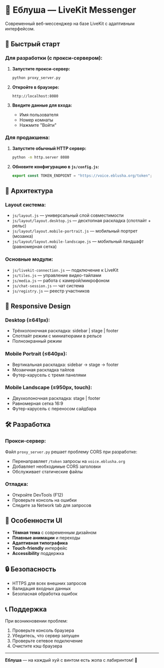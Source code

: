 # 🎯 Еблуша — LiveKit Messenger

Современный веб-мессенджер на базе LiveKit с адаптивным интерфейсом.

## 🚀 Быстрый старт

### Для разработки (с прокси-сервером):

1. **Запустите прокси-сервер:**
   ```bash
   python proxy_server.py
   ```

2. **Откройте в браузере:**
   ```
   http://localhost:8080
   ```

3. **Введите данные для входа:**
   - Имя пользователя
   - Номер комнаты
   - Нажмите "Войти"

### Для продакшена:

1. **Запустите обычный HTTP сервер:**
   ```bash
   python -m http.server 8080
   ```

2. **Обновите конфигурацию в `js/config.js`:**
   ```javascript
   export const TOKEN_ENDPOINT = "https://voice.eblusha.org/token";
   ```

## 🔧 Архитектура

### **Layout система:**
- `js/layout.js` — универсальный слой совместимости
- `js/layout/layout.desktop.js` — десктопная раскладка (спотлайт + рельс)
- `js/layout/layout.mobile-portrait.js` — мобильный портрет (мозаика)
- `js/layout/layout.mobile-landscape.js` — мобильный ландшафт (равномерная сетка)

### **Основные модули:**
- `js/livekit-connection.js` — подключение к LiveKit
- `js/tiles.js` — управление видео-тайлами
- `js/media.js` — работа с камерой/микрофоном
- `js/chat-session.js` — чат система
- `js/registry.js` — реестр участников

## 📱 Responsive Design

### **Desktop (≥641px):**
- Трёхколоночная раскладка: sidebar | stage | footer
- Спотлайт режим с миниатюрами в рельсе
- Полноэкранный режим

### **Mobile Portrait (≤640px):**
- Вертикальная раскладка: sidebar → stage → footer
- Мозаичная раскладка тайлов
- Футер-карусель с тремя панелями

### **Mobile Landscape (≤950px, touch):**
- Двухколоночная раскладка: stage | footer
- Равномерная сетка 16:9
- Футер-карусель с переносом сайдбара

## 🛠️ Разработка

### **Прокси-сервер:**
Файл `proxy_server.py` решает проблему CORS при разработке:
- Перенаправляет `/token` запросы на `voice.eblusha.org`
- Добавляет необходимые CORS заголовки
- Обслуживает статические файлы

### **Отладка:**
- Откройте DevTools (F12)
- Проверьте консоль на ошибки
- Следите за Network tab для запросов

## 🎨 Особенности UI

- **Тёмная тема** с современным дизайном
- **Плавные анимации** и переходы
- **Адаптивная типографика**
- **Touch-friendly** интерфейс
- **Accessibility** поддержка

## 🔒 Безопасность

- HTTPS для всех внешних запросов
- Валидация входных данных
- Безопасная обработка ошибок

## 📞 Поддержка

При возникновении проблем:
1. Проверьте консоль браузера
2. Убедитесь, что сервер запущен
3. Проверьте сетевое подключение
4. Очистите кэш браузера

---

**Еблуша** — на каждый хуй с винтом есть жопа с лабиринтом! 🎯
